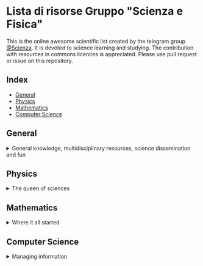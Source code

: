 # Lista di risorse Gruppo "Scienza e Fisica"
This is the online awesome scientific list created by the telegram group [@Scienza](https://t.me/scienza).
It is devoted to science learning and studying.
The contribution with resources in commons licences is appreciated. Please use pull request or issue on this repository.

## Index

- [General](#general)
- [Physics](#physics)
- [Mathematics](#mathematics)
- [Computer Science](#computer-science)

## General

<details><summary>General knowledge, multidisciplinary resources, science dissemination and fun</summary>
<p>

### Magazines

- [IEEE Spectrum](http://spctmog/)
    > IEEE Spectrum is a magazine of scientific and technological news.
- [Nature](https://www.nature.com) and [Science](http://www.sciencemag.org)
    > Arguably, the two most prestigious scientific magazines, with some free content.

### Lectures

- [MIT lectures](https://ocw.mit.edu/)

### Websites

- [arXiv](https://arxiv.org)
    > All the updated research on several quantitative topics: mathematics, physics, computer science, quantitative economics and biology ... etc...
- [US biotechnology information center](https://www.ncbi.nlm.nih.gov)

</p>
</details>

## Physics

<details><summary>The queen of sciences</summary>
<p>

### Magazines

- [Coelum Astronomia](https://www.joomag.com/en/newsstand/coelum-astronomia/M0359960001450695574) (IT)
    > Coelum Astronomia è una rivista mensile di divulgazione astronomica.
- [Asimmetrie](http://www.asimmetrie.it/) (IT)
    > Asimmetrie è la rivista semestrale di divulgazione dell'Istituto
Nazionale di Fisica Nucleare.

### Lectures

- [PSI Lectures](http://www.perimeterinstitute.ca/training/perimeter-scholars-international/psi-lectures)
    > Lectures of Perimeter Scholars International courses. For students and others interested.

### Books

- [The Feynman Lectures on Physics](http://www.feynmanlectures.caltech.edu/)
    > One of the best books of basic physics.
- [Without air](http://www.withouthotair.com/)
    > Basics facts on climate change.

### Websites

- [How to become a good theoretical physicist](http://www.goodtheorist.science/)
    > Study plan for theoretical physicists, from Nobel laureate Gerard t'Hooft.
- [Tools of the theoretical physicist](http://www.matfys.lth.se/staff/Andrea.Idini/projects/tools/work_tools/)
    > Tools for scientific computing, of Andrea Idini
- [Map of modern theories of physics](https://www.quantamagazine.org/20150803-physics-theories-map/)

</p>
</details>

## Mathematics

<details><summary>Where it all started</summary>
<p>

### Websites

- [Online Mathematics Textbooks](http://people.math.gatech.edu/~cain/textbooks/onlinebooks.html)
    > A list of university books publicly available on algebra, calculus, algorithms and physics.
- [Visualization of common statistical principles](http://students.brown.edu/seeing-theory/index.html)
- [Learning Mathematical Philosophy](https://www.mcmp.philosophie.uni-muenchen.de/students/math/index.html)
    > Free resources on mathematics, logics and formal methods for philosophy.
- [Cut the Knot Math](https://www.cut-the-knot.org/)
    > Mathematics Miscellany and Puzzles
- [Project Euler](https://projecteuler.net/)
    > Problems of applied math/programming with increasing difficulty.

### Appunti

- [Analisi Funzionale](appunti/matematica/analisi_funzionale.pdf) (IT)
    > di De Donato Paolo
- [Matrici lenti](appunti/matematica/matrici_lenti.pdf) (IT)
    > di De Donato Paolo

</p>
</details>

## Computer Science

<details><summary>Managing information</summary>
<p>

### Lectures

- [Huge list of computer science classes](https://medium.freecodecamp.com/438-free-online-programming-computer-science-courses-you-can-start-in-may-aa316e4195fc)

### Books

- [Openbooks](https://archive.parrotsec.org/parrot/misc/openbooks/)
    > Opensource library on computer science: Cryptography, networking, programming, ...
- [All IT Ebooks](http://www.allitebooks.com/)
    > IT books in e-book friendly format.
- [Structure and Interpretation of Computer Programs](https://mitpress.mit.edu/sites/default/files/sicp/index.html)
    > a.k.a. Wizard Book
- [Artificial Intelligence: Foundations of Computational Agents](https://artint.info/2e/html/ArtInt2e.html)

### Websites

- [Visualization of common algorithms](https://visualgo.net/en)
- [Visualization of machine learning principles](http://www.r2d3.us/)
- [Kaggle](https://www.kaggle.com/)
    > Famed website for learning and practicing data science. Public datasets and competitions available for all skills.
- [cryptopals](https://cryptopals.com/)
    > Learning and practicing cryptography.
- [JFLAP (download)](http://www.jflap.org/)
    > Multiplatform application to play with automata and Turing machines.
- [Advanced introduction to Mathematica](https://www.mathprogramming-intro.org)

</p>
</details>